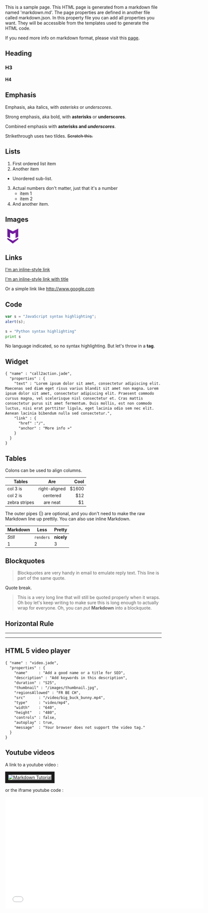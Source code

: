 
This is a sample page. This HTML page is generated from a markdown file named 'markdown.md'.
The page properties are defined in another file called markdown.json. In this property file you can add all properties you want.
They will be accessible from the templates used to generate the HTML code.



If you need more info on markdown format, please visit this [page](https://github.com/adam-p/markdown-here/wiki/Markdown-Here-Cheatsheet).

## Heading
### H3
#### H4

## Emphasis

Emphasis, aka italics, with *asterisks* or _underscores_.

Strong emphasis, aka bold, with **asterisks** or __underscores__.

Combined emphasis with **asterisks and _underscores_**.

Strikethrough uses two tildes. ~~Scratch this.~~

## Lists

1. First ordered list item
2. Another item
  * Unordered sub-list.
3. Actual numbers don't matter, just that it's a number
   - item 1
   - item 2
4. And another item.

## Images

![alt text](https://github.com/adam-p/markdown-here/raw/master/src/common/images/icon48.png "Logo Title Text 1")

## Links

[I'm an inline-style link](https://www.google.com)

[I'm an inline-style link with title](https://www.google.com "Google's Homepage")


Or a simple link like http://www.google.com

## Code

```javascript
var s = "JavaScript syntax highlighting";
alert(s);
```

```python
s = "Python syntax highlighting"
print s
```


No language indicated, so no syntax highlighting.
But let's throw in a <b>tag</b>.

## Widget


```widget
{ "name" : "call2action.jade",
  "properties" : {
    "text" : "Lorem ipsum dolor sit amet, consectetur adipiscing elit. Maecenas sed diam eget risus varius blandit sit amet non magna. Lorem ipsum dolor sit amet, consectetur adipiscing elit. Praesent commodo cursus magna, vel scelerisque nisl consectetur et. Cras mattis consectetur purus sit amet fermentum. Duis mollis, est non commodo luctus, nisi erat porttitor ligula, eget lacinia odio sem nec elit. Aenean lacinia bibendum nulla sed consectetur.",
    "link" : {
      "href" :"/",
      "anchor" : "More info »"
    }
  }
}
```


## Tables

Colons can be used to align columns.

| Tables        | Are           | Cool  |
| ------------- |:--------------:| -----:|
| col 3 is      | right-aligned | $1600 |
| col 2 is      | centered      |   $12 |
| zebra stripes | are neat      |    $1 |

The outer pipes (|) are optional, and you don't need to make the raw Markdown line up prettily. You can also use inline Markdown.

Markdown | Less | Pretty
--- | --- | ---
*Still* | `renders` | **nicely**
1 | 2 | 3

## Blockquotes

> Blockquotes are very handy in email to emulate reply text.
> This line is part of the same quote.

Quote break.

> This is a very long line that will still be quoted properly when it wraps. Oh boy let's keep writing to make sure this is long enough to actually wrap for everyone. Oh, you can *put* **Markdown** into a blockquote.

## Horizontal Rule

---

***

## HTML 5 video player

```widget
{ "name" : "video.jade",
  "properties" : {
    "name"     : "Add a good name or a title for SEO",
    "description" : "Add keywords in this description",
    "duration" : "S25",
    "thumbnail" : "/images/thumbnail.jpg",
    "regionsAllowed" : "FR BE CH",
    "src"      : "/video/big_buck_bunny.mp4",
    "type"     : "video/mp4",
    "width"    : "640",
    "height"   : "480",
    "controls" : false,
    "autoplay" : true,
    "message"  : "Your browser does not support the video tag."
  }
}
```


## Youtube videos

A link to a youtube video :

<a href="http://www.youtube.com/watch?feature=player_embedded&v=6A5EpqqDOdk
" target="_blank"><img src="http://img.youtube.com/vi/6A5EpqqDOdk/0.jpg"
alt="Markdown Tutorial" width="640" height="360" border="10" /></a>


or the iframe youtube code :

<iframe width="640" height="360" src="//www.youtube.com/embed/6A5EpqqDOdk" frameborder="0" allowfullscreen></iframe>
